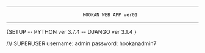 --------------------------------------------------------------------------------------                               
                                HOOKAN WEB APP ver01
--------------------------------------------------------------------------------------
{SETUP
    -- PYTHON ver 3.7.4
    -- DJANGO ver 3.1.4
}

/// SUPERUSER
    username: admin
    password: hookanadmin7
